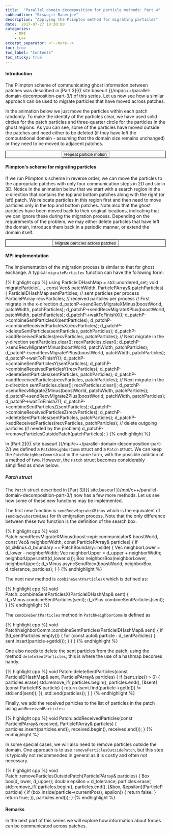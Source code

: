 ```yaml
---
title:  "Parallel domain decomposition for particle methods: Part 4"
subheadline: "Biswajit Banerjee"
description: "Applying the Plimpton method for migrating particles"
date:  2017-07-27 10:30:00
categories:
    - MPI
    - C++
excerpt_separator: <!--more-->
toc: true
toc_label: "Contents"
toc_sticky: true
---
```


#### Introduction ####
The Plimpton scheme of communicating ghost information between patches was described
in [Part 3]({{ site.baseurl }}/mpi/c++/parallel-domain-decomposition-part-3/) of this series.
Let us now see how a similar approach can be used to migrate particles that have
moved across patches.
<!--more-->

In the animation below we just move the particles within each patch randomly.  To make
the identity of the particles clear, we have used solid circles for the patch particles and
three-quarter circle for the particles in the ghost regions. As you can see, some of the
particles have moved outside the patches and need either to be deleted (if they have
left the computational domain - assuming that the domain size remains unchanged) or they
need to be moved to adjacent patches.

<div align="center" style="border:1px solid black">
<div>
  <input name="restartMotion" type="button" value="Repeat particle motion" onclick="particleMotion.restartAnimation()" />
</div>
<div>
  <canvas id="particle-motion" height="500" width="500"></canvas>
</div>
</div>
<p/>

#### Plimpton's scheme for migrating particles ####
If we run Plimpton's scheme in reverse order, we can move the particles to the appropriate
patches with only four communication steps in 2D and six in 3D.  Notice in the animation
below that we start with a search region in the x-direction that contains the top and bottom
patches along with the right (or left) patch.  We relocate particles in this region first and
then need to move particles only in the top and bottom patches.  Note also that the ghost particles
have been moved back to their original locations, indicating that we can ignore these during the
migration process.  Depending on the requirements of the problem, we may either delete particles
that have left the domain, introduce them back in a periodic manner, or extend the domain itself.

<div align="center" style="border:1px solid black">
<div>
  <input name="restartMigrate" type="button" value="Migrate particles across patches" onclick="particleMigrate.restartAnimation()" />
</div>
<div>
  <canvas id="particle-migrate" height="500" width="500"></canvas>
</div>
</div>
<p/>

#### MPI implementation ####
The implementation of the migration process is similar to that for ghost exchange. A typical
`migrateParticles` function can have the following form:

{% highlight cpp %}
using ParticleIDHashMap = std::unordered_set<ParticleID>;
void migrateParticle(...., const Vec& patchWidth, ParticlePArray& patchParticles)
{
  ParticleIDHashMap sentParticles;  // sent particles per process
  ParticlePArray    recvParticles;  // received particles per process
  // First migrate in the x-direction
  d_patchP->sendRecvMigrateXMinus(boostWorld, patchWidth, patchParticles);
  d_patchP->sendRecvMigrateXPlus(boostWorld, patchWidth, patchParticles);
  d_patchP->waitToFinishX();
  d_patchP->combineSentParticlesX(sentParticles);
  d_patchP->combineReceivedParticlesX(recvParticles);
  d_patchP->deleteSentParticles(sentParticles, patchParticles);
  d_patchP->addReceivedParticles(recvParticles, patchParticles);
  // Next migrate in the y-direction
  sentParticles.clear();
  recvParticles.clear();
  d_patchP->sendRecvMigrateYMinus(boostWorld, patchWidth, patchParticles);
  d_patchP->sendRecvMigrateYPlus(boostWorld, patchWidth, patchParticles);
  d_patchP->waitToFinishY();
  d_patchP->combineSentParticlesY(sentParticles);
  d_patchP->combineReceivedParticlesY(recvParticles);
  d_patchP->deleteSentParticles(sentParticles, patchParticles);
  d_patchP->addReceivedParticles(recvParticles, patchParticles);
  // Next migrate in the z-direction
  sentParticles.clear();
  recvParticles.clear();
  d_patchP->sendRecvMigrateZMinus(boostWorld, patchWidth, patchParticles);
  d_patchP->sendRecvMigrateZPlus(boostWorld, patchWidth, patchParticles);
  d_patchP->waitToFinishZ();
  d_patchP->combineSentParticlesZ(sentParticles);
  d_patchP->combineReceivedParticlesZ(recvParticles);
  d_patchP->deleteSentParticles(sentParticles, patchParticles);
  d_patchP->addReceivedParticles(recvParticles, patchParticles);
  // delete outgoing particles (if needed by the problem)
  d_patchP->removeParticlesOutsidePatch(patchParticles);
}
{% endhighlight %}

In [Part 2]({{ site.baseurl }}/mpi/c++/parallel-domain-decomposition-part-2/) we defined
a `PatchNeighborComm` struct and a `Patch` struct.  We can keep the `PatchNeighborComm`
struct in the same form, with the possible addition of a method of two.  However, the `Patch`
struct becomes considerably simplified as show below.

##### Patch struct #####
The `Patch` struct described in [Part 3]({{ site.baseurl }}/mpi/c++/parallel-domain-decomposition-part-3/)
now has a few more methods.  Let us see how some of these new functions may be implemented.

The first new function is `sendRecvMigrateXMinus` which is the equivalent of `sendRecvGhostXMinus`
for th emigration process.  Note that the only difference between these two function is the
definition of the search box.

{% highlight cpp %}
void 
Patch::sendRecvMigrateXMinus(boost::mpi::communicator& boostWorld, 
                             const Vec& neighborWidth,
                             const ParticlePArray& particles) 
{
  if (d_xMinus.d_boundary == PatchBoundary::inside) {
    Vec neighborLower = d_lower - neighborWidth;
    Vec neighborUpper = d_upper + neighborWidth;
    neighborUpper.setX(d_lower.x());
    Box neighborBox(neighborLower, neighborUpper);
    d_xMinus.asyncSendRecv(boostWorld, 
                           neighborBox, d_tolerance,
                           particles);
  }
}
{% endhighlight %}

The next new method is `combineSentParticlesX` which is defined as:

{% highlight cpp %}
void 
Patch::combineSentParticlesX(ParticleIDHashMap& sent) 
{
  d_xMinus.combineSentParticles(sent);
  d_xPlus.combineSentParticles(sent);
}
{% endhighlight %}

The `combineSentParticles` method in `PatchNeighborComm` is defined as

{% highlight cpp %}
void 
PatchNeighborComm::combineSentParticles(ParticleIDHashMap& sent) 
{
  if (!d_sentParticles.empty()) {
    for (const auto& particle : d_sentParticles) {
      sent.insert(particle->getId());
    }
  }
}
{% endhighlight %}

One also needs to delete the sent particles from the patch, using the method
`deleteSentParticles`;  this is where the use of a hashmap becomes handy.

{% highlight cpp %}
void
Patch::deleteSentParticles(const ParticleIDHashMap& sent,
                           ParticlePArray& particles)
{
  if (sent.size() > 0) {
    particles.erase(
      std::remove_if(
        particles.begin(), particles.end(),
        [&sent](const ParticleP& particle) {
          return (sent.find(particle->getId()) != std::end(sent));
        }),
      std::end(particles));
  }
}
{% endhighlight %}

Finally, we add the received particles to the list of particles in the patch using
`addReceivedParticles`:

{% highlight cpp %}
void
Patch::addReceivedParticles(const ParticlePArray& received,
                            ParticlePArray& particles)
{
  particles.insert(particles.end(), received.begin(), received.end());
}
{% endhighlight %}

In some special cases, we will also need to remove particles outside the domain.  One
approach is to use `removeParticlesOutsidePatch`, but this step is typically not recommended
in general as it is costly and often not necessary.

{% highlight cpp %}
void 
Patch::removeParticlesOutsidePatch(ParticlePArray& particles)
{
  Box box(d_lower, d_upper);
  double epsilon = d_tolerance;
  particles.erase(
    std::remove_if(
      particles.begin(), particles.end(),
      [&box, &epsilon](ParticleP particle) {
        if (box.inside(particle->currentPos(), epsilon)) {
          return false;
        }
        return true;
      }),
    particles.end());
}
{% endhighlight %}
<p/>


#### Remarks ####
In the next part of this series we will explore how information about forces can be communicated
across patches.

<script src="{{ site.baseurl }}/assets/js/d3.v4.min.js"></script>
<script src="{{ site.baseurl }}/assets/js/colorbrewer.min.js"></script>
<script src="{{ site.baseurl }}/assets/js/seedrandom.min.js"></script>
<script src="{{ site.baseurl }}/assets/js/particleMigrate.js"></script>
<script src="{{ site.baseurl }}/assets/js/particleMotion.js"></script>

